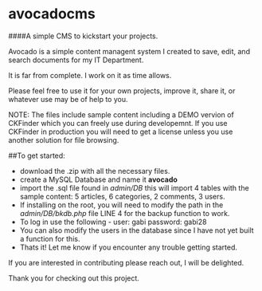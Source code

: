# avocadocms
####A simple CMS to kickstart your projects.

Avocado is a simple content managent system I created to save, edit, and search documents for my IT Department. 

It is far from complete. I work on it as time allows. 

Please feel free to use it for your own projects, improve it, share it, or whatever use may be of help to you.

NOTE: The files include sample content including a DEMO vervion of CKFinder which you can freely use during developemnt. If you use CKFinder in production you will need to get a license unless you use another solution for file browsing.

##To get started:
* download the .zip with all the necessary files.
* create a MySQL Database and name it **avocado**
* import the .sql file found in *admin/DB* this will import 4 tables with the sample content: 5 articles, 6 categories, 2 comments, 3 users. 
* If installing on the root, you will need to modify the path in the *admin/DB/bkdb.php* file LINE 4 for the backup function to work.
* To log in use the following - user: gabi password: gabi28
* You can also modify the users in the database since I have not yet built a function for this. 
* Thats it! Let me know if you encounter any trouble getting started.

If you are interested in contributing please reach out, I will be delighted. 

Thank you for checking out this project.
